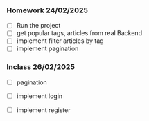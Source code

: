 ### Homework 24/02/2025
- [ ] Run the project 
- [ ] get popular tags, articles from real Backend
- [ ] implement filter articles by tag
- [ ] implement pagination

### Inclass 26/02/2025
- [ ] pagination
- [ ] implement login
- [ ] implement register




